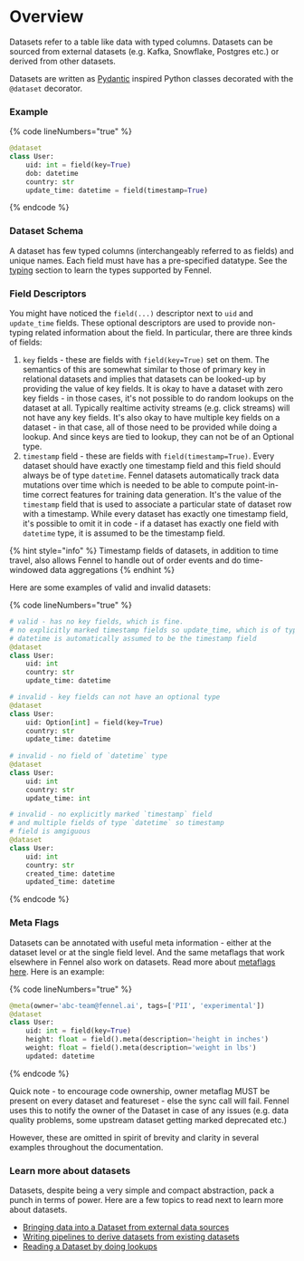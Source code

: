 # Overview

Datasets refer to a table like data with typed columns. Datasets can be sourced from external datasets (e.g. Kafka, Snowflake, Postgres etc.) or derived from other datasets.&#x20;

Datasets are written as [Pydantic](https://docs.pydantic.dev/) inspired Python classes decorated with the `@dataset` decorator.&#x20;

### Example

{% code lineNumbers="true" %}
```python
@dataset
class User:
    uid: int = field(key=True)
    dob: datetime
    country: str
    update_time: datetime = field(timestamp=True)
```
{% endcode %}

### Dataset Schema

A dataset has few typed columns (interchangeably referred to as fields) and unique names. Each field must have has a pre-specified datatype. See the [typing](../../api-reference/data-types.md) section to learn the types supported by Fennel.&#x20;

### Field Descriptors

You might have noticed the `field(...)` descriptor next to `uid` and `update_time` fields. These optional descriptors are used to provide non-typing related information about the field. In particular, there are three kinds of fields:

1. `key` fields - these are fields with `field(key=True)` set on them. The semantics of this are somewhat similar to those of primary key in relational datasets and implies that datasets can be looked-up by providing the value of key fields. It is okay to have a dataset with zero key fields - in those cases, it's not possible to do random lookups on the dataset at all. Typically realtime activity streams (e.g. click streams) will not have any key fields. It's also okay to have multiple key fields on a dataset - in that case, all of those need to be provided while doing a lookup. And since keys are tied to lookup, they can not be of an Optional type.
2. `timestamp` field - these are fields with `field(timestamp=True)`. Every dataset should have exactly one timestamp field and this field should always be of type `datetime`. Fennel datasets automatically track data mutations over time which is needed to be able to compute point-in-time correct features for training data generation. It's the value of the `timestamp` field that is used to associate a particular state of dataset row with a timestamp. While every dataset has exactly one timestamp field, it's possible to omit it in code - if a dataset has exactly one field with `datetime` type, it is assumed to be the timestamp field.&#x20;

{% hint style="info" %}
Timestamp fields of datasets, in addition to time travel, also allows Fennel to handle out of order events and do time-windowed data aggregations
{% endhint %}

Here are some examples of valid and invalid datasets:

{% code lineNumbers="true" %}
```python
# valid - has no key fields, which is fine. 
# no explicitly marked timestamp fields so update_time, which is of type
# datetime is automatically assumed to be the timestamp field
@dataset
class User:
    uid: int
    country: str
    update_time: datetime

# invalid - key fields can not have an optional type
@dataset
class User:
    uid: Option[int] = field(key=True)
    country: str
    update_time: datetime        
    
# invalid - no field of `datetime` type
@dataset
class User:
    uid: int
    country: str
    update_time: int

# invalid - no explicitly marked `timestamp` field
# and multiple fields of type `datetime` so timestamp 
# field is amgiguous
@dataset
class User:
    uid: int
    country: str
    created_time: datetime
    updated_time: datetime
```
{% endcode %}

### Meta Flags

Datasets can be annotated with useful meta information - either at the dataset level or at the single field level. And the same metaflags that work elsewhere in Fennel also work on datasets. Read more about [metaflags here](../../governance/metaflags.md). Here is an example:

{% code lineNumbers="true" %}
```python
@meta(owner='abc-team@fennel.ai', tags=['PII', 'experimental'])
@dataset
class User:
    uid: int = field(key=True)
    height: float = field().meta(description='height in inches')
    weight: float = field().meta(description='weight in lbs')
    updated: datetime
```
{% endcode %}

Quick note - to encourage code ownership, owner metaflag MUST be present on every dataset and featureset - else the sync call will fail. Fennel uses this to notify the owner of the Dataset in case of any issues (e.g. data quality problems, some upstream dataset getting marked deprecated etc.)

However, these are omitted in spirit of brevity and clarity in several examples throughout the documentation.&#x20;

### Learn more about datasets

Datasets, despite being a very simple and compact abstraction, pack a punch in terms of power. Here are a few topics to read next to learn more about datasets.&#x20;

* [Bringing data into a Dataset from external data sources](../../datasets/sources.md)
* [Writing pipelines to derive datasets from existing datasets](../../api-reference/datasets/pipelines/)
* [Reading a Dataset by doing lookups](../../api-reference/datasets/pipelines/)
